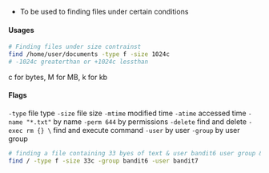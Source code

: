 - To be used to finding files under certain conditions

#### Usages
```bash
# Finding files under size contrainst
find /home/user/documents -type f -size 1024c
# -1024c greaterthan or +1024c lessthan
```
c for bytes, M for MB, k for kb

#### Flags
`-type` file type
`-size` file size
`-mtime` modified time
`-atime` accessed time
`-name "*.txt"` by name
`-perm 644` by permissions
`-delete` find and delete
`-exec rm {} \` find and execute command
`-user` by user
`-group` by user group

```bash
# finding a file containing 33 byes of text & user bandit6 user group & bandit7 as user
find / -type f -size 33c -group bandit6 -user bandit7
```